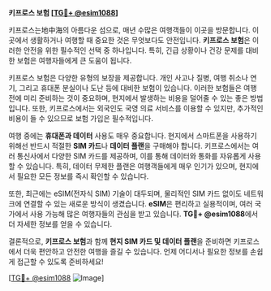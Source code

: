 **키프로스 보험 [[TG💪+ @esim1088](https://t.me/s/esim1088)]**

키프로스는地中海의 아름다운 섬으로, 매년 수많은 여행객들이 이곳을 방문합니다. 이곳에서 생활하거나 여행할 때 중요한 것은 무엇보다도 안전입니다. **키프로스 보험**은 이러한 안전을 위한 필수적인 선택 중 하나입니다. 특히, 긴급 상황이나 건강 문제를 대비한 보험은 여행자들에게 큰 도움이 됩니다.

키프로스 보험은 다양한 유형의 보장을 제공합니다. 개인 사고나 질병, 여행 취소나 연기, 그리고 휴대폰 분실이나 도난 등에 대비한 보험이 있습니다. 이러한 보험들은 여행 전에 미리 준비하는 것이 중요하며, 현지에서 발생하는 비용을 덜어줄 수 있는 좋은 방법입니다. 또한, 키프로스에서는 외국인도 국영 의료 서비스를 이용할 수 있지만, 추가적인 비용이 들 수 있으므로 보험 가입은 필수적입니다.

여행 중에는 **휴대폰과 데이터** 사용도 매우 중요합니다. 현지에서 스마트폰을 사용하기 위해선 반드시 적절한 **SIM 카드**나 **데이터 플랜**을 구매해야 합니다. 키프로스에서는 여러 통신사에서 다양한 SIM 카드를 제공하며, 이를 통해 데이터와 통화를 자유롭게 사용할 수 있습니다. 특히, 데이터 무제한 플랜은 여행객들에게 매우 인기가 있으며, 현지에서 필요한 모든 정보를 즉시 확인할 수 있습니다.

또한, 최근에는 eSIM(전자식 SIM) 기술이 대두되며, 물리적인 SIM 카드 없이도 네트워크에 연결할 수 있는 새로운 방식이 생겼습니다. **eSIM**은 편리하고 실용적이며, 여러 국가에서 사용 가능해 많은 여행자들의 관심을 받고 있습니다. **TG💪+ @esim1088**에서 더 자세한 정보를 얻을 수 있습니다.

결론적으로, **키프로스 보험**과 함께 **현지 SIM 카드 및 데이터 플랜**을 준비하면 키프로스에서 더욱 편안하고 안전한 여행을 즐길 수 있습니다. 언제 어디서나 필요한 정보를 손쉽게 접근할 수 있도록 준비하세요!

[[TG💪+ @esim1088](https://t.me/s/esim1088) ![Image](https://i.postimg.cc/Y0z9fWf4/image.png)]
